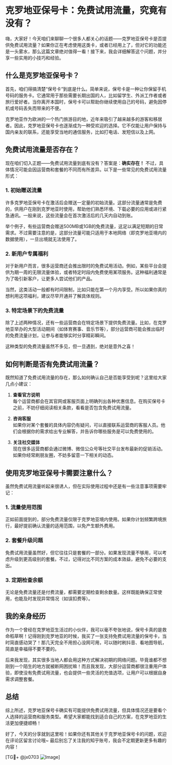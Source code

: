 # 克罗地亚保号卡：免费试用流量，究竟有没有？

嗨，大家好！今天咱们来聊聊一个很多人都关心的话题——克罗地亚保号卡是否提供免费试用流量？如果你正在考虑使用这类卡，或者已经用上了，但对它的功能还是一头雾水，那么这篇文章绝对值得一看！接下来，我会详细解答这个问题，并分享一些实用的小技巧和经验。

## 什么是克罗地亚保号卡？

首先，咱们得搞清楚“保号卡”到底是什么。简单来说，保号卡是一种让你保留手机号码的服务卡。它通常用于那些需要长期出国的人，比如留学生、外派工作者或者旅行爱好者。当你离开本国时，保号卡可以帮助你继续使用自己的号码，避免因停机或号码丢失而带来的不便。

克罗地亚作为欧洲的一个热门旅游目的地，近年来吸引了越来越多的游客和移居者。因此，克罗地亚保号卡也逐渐成为一种受欢迎的选择。它不仅能让用户保持与国内亲友的联系，还能享受当地的通信服务，比如打电话、发短信以及上网。

## 免费试用流量是否存在？

现在咱们切入正题——免费试用流量到底有没有？答案是：**确实存在！** 不过，具体情况可能会因运营商和套餐的不同而有所差异。以下是一些常见的免费试用流量形式：

### 1. 初始赠送流量
许多克罗地亚保号卡在激活后会赠送一定量的初始流量。这部分流量通常是免费的，供用户在刚到克罗地亚时使用，帮助他们熟悉环境、下载必要的应用或进行紧急通讯。一般来说，这些流量会在首次激活后的几天内自动到账。

举个例子，有些运营商会赠送500MB或1GB的免费流量，这足以满足短期的日常需求。不过需要注意的是，这部分流量可能只适用于本地网络（即克罗地亚境内的数据使用），一旦出境就无法使用了。

### 2. 新用户专属福利
对于新用户而言，很多运营商还会推出限时的免费试用活动。例如，某些平台会提供为期一周的无限流量体验，或者特定时段内免费使用某项服务。这种福利通常是为了吸引新客户，让更多人尝试他们的产品。

当然，这类活动一般都有时间限制，比如只能在第一个月内享受。所以如果你真的想利用这项福利，建议尽早开通并了解具体规则。

### 3. 特定场景下的免费流量
除了上述两种情况，还有一些运营商会在特定场景下提供免费流量。比如，在克罗地亚举办的大型活动期间（如体育赛事、音乐节等），部分运营商可能会推出临时的免费流量计划，让参与者能够实时分享精彩瞬间。

这种类型的免费流量虽然不多见，但一旦遇到，绝对是意外之喜！

## 如何判断是否有免费试用流量？

既然知道了免费试用流量的存在，那么如何确认自己是否能享受到呢？这里给大家几点小建议：

1. **查看官方说明**  
   每个运营商都会在其官网或客服页面上明确列出各种优惠信息。在购买保号卡之前，不妨仔细阅读相关条款，看看是否包含免费试用流量。

2. **咨询客服**  
   如果你对某个套餐的具体内容仍有疑问，可以直接联系运营商的客服人员。他们会根据你的需求给出专业解答，并告诉你哪些服务是可以免费使用的。

3. **关注社交媒体**  
   现在很多运营商都会通过微博、微信公众号等社交平台发布最新的促销活动。如果你经常刷朋友圈，不妨多留意一下相关的动态。

## 使用克罗地亚保号卡需要注意什么？

虽然免费试用流量听起来很诱人，但在实际使用过程中还是有一些注意事项需要牢记：

### 1. 流量使用范围
正如前面提到的，部分免费流量仅限于克罗地亚境内使用。如果你计划频繁跨境旅行，最好提前确认流量的适用范围，以免产生额外费用。

### 2. 套餐升级问题
免费试用流量虽然好，但它往往只是套餐的一部分。如果发现流量不够用，可以考虑升级到更高级别的套餐。不过，记得对比不同方案的成本效益，避免不必要的支出。

### 3. 定期检查余额
无论是免费流量还是付费流量，都需要定期检查剩余数量。这样既能确保正常使用，也能及时发现异常情况（如误扣费等）。

## 我的亲身经历

作为一个曾经在克罗地亚生活过的小伙伴，我可以毫不夸张地说，保号卡真的是救命稻草啊！记得刚到克罗地亚的时候，我买了一张支持免费试用流量的保号卡，当时简直感动哭了！那几天完全不用担心没网可用，可以随时刷抖音、看地图导航，简直是幸福得不要不要的。

后来我发现，其实很多当地人都会用这种方式解决初期的网络问题。毕竟谁都不想刚到一个陌生的地方就被断网困扰嘛！而且我发现，大部分运营商都很注重用户体验，即使没有免费试用流量，也会提供一些灵活的充值选项，让用户可以根据自身需求调整套餐。

## 总结

综上所述，克罗地亚保号卡确实有可能提供免费试用流量，但具体情况还是要看个人选择的运营商和服务类型。希望大家都能找到适合自己的方案，在克罗地亚的生活更加便捷顺畅！

好了，今天的分享就到这里啦！如果你还有其他关于克罗地亚保号卡的问题，欢迎在评论区留言讨论哦~ 最后别忘了关注我的知乎账号，我会不定期更新更多有趣的内容！

[TG💪+ @jx0703 ![Image](https://github.com/user-attachments/assets/dbca1d08-cadb-493c-b0ec-ad6f7a83f270)]